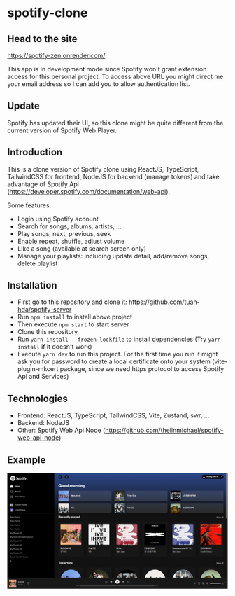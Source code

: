 # spotify-clone
## Head to the site
https://spotify-zen.onrender.com/

This app is in development mode since Spotify won't grant extension access for this personal project. To access above URL you might direct me your email address so I can add you to allow authentication list. 
## Update
Spotify has updated their UI, so this clone might be quite different from the current version of Spotify Web Player.
## Introduction
This is a clone version of Spotify clone using ReactJS, TypeScript, TailwindCSS for frontend, NodeJS for backend (manage tokens) and take advantage of Spotify Api (https://developer.spotify.com/documentation/web-api).

Some features:
- Login using Spotify account
- Search for songs, albums, artists, ...
- Play songs, next, previous, seek
- Enable repeat, shuffle, adjust volume
- Like a song (available at search screen only)
- Manage your playlists: including update detail, add/remove songs, delete playlist
## Installation
- First go to this repository and clone it: https://github.com/tuan-hda/spotify-server
- Run `npm install` to install above project
- Then execute `npm start` to start server
- Clone this repository
- Run `yarn install --frozen-lockfile` to install dependencies (Try `yarn install` if it doesn't work)
- Execute `yarn dev` to run this project. For the first time you run it might ask you for password to create a local certificate onto your system (vite-plugin-mkcert package, since we need https protocol to access Spotify Api and Services)
## Technologies
- Frontend: ReactJS, TypeScript, TailwindCSS, Vite, Zustand, swr, ...
- Backend: NodeJS
- Other: Spotify Web Api Node (https://github.com/thelinmichael/spotify-web-api-node)
## Example
![Demo](https://github.com/tuan-hda/spotify-clone/blob/master/assets/img/Screenshot%20from%202023-05-14%2008-48-34.png)

